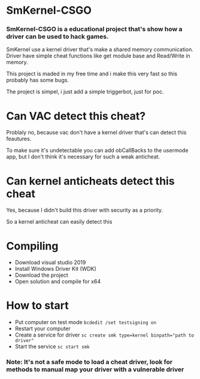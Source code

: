 # SmKernel-CSGO

### SmKernel-CSGO is a educational project that's show how a driver can be used to hack games.

<p>SmKernel use a kernel driver that's make a shared memory communication. Driver have simple cheat functions like get module base and Read/Write in memory.</p>

<p>This project is maded in my free time and i make this very fast so this probably has some bugs.</p>
<p>The project is simpel, i just add a simple triggerbot, just for poc.</p>

# Can VAC detect this cheat?
<p>Problaly no, because vac don't have a kernel driver that's can detect this feautures.</p>
<p>To make sure it's undetectable you can add obCallBacks to the usermode app, but I don't think it's necessary for such a weak anticheat.</p>

# Can kernel anticheats detect this cheat
<p>Yes, because I didn't build this driver with security as a priority.</p>
<p>So a kernel anticheat can easily detect this</p>


# Compiling
- Download visual studio 2019
- Install Windows Driver Kit (WDK)
- Download the project
- Open solution and compile for x64

# How to start
- Put computer on test mode
```bcdedit /set testsigning on```
- Restart your computer
- Create a service for driver ```sc create smk type=kernel binpath="path to driver"```
- Start the service ```sc start smk```

### Note: It's not a safe mode to load a cheat driver, look for methods to manual map your driver with a vulnerable driver

